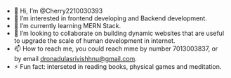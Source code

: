 - 👋 Hi, I’m @Cherry2210030393
- 👀 I’m interested in frontend developing and Backend development.
- 🌱 I’m currently learning MERN Stack.
- 💞️ I’m looking to collaborate on building dynamic websites that are useful to upgrade the scale of human development in internet.
- 📫 How to reach me, you could reach mme by number 7013003837, or by email dronadulasrivishhnu@gmail.com.
- ⚡ Fun fact: interseted in reading books, physical games and meditation.

<!---
Cherry2210030393/Cherry2210030393 is a ✨ special ✨ repository because its `README.md` (this file) appears on your GitHub profile.
You can click the Preview link to take a look at your changes.
--->
